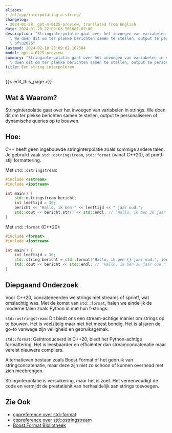 ```yaml
---
aliases:
- /nl/cpp/interpolating-a-string/
changelog:
- 2024-01-28, gpt-4-0125-preview, translated from English
date: 2024-01-28 22:02:03.501681-07:00
description: "Stringinterpolatie gaat over het invoegen van variabelen in strings.\
  \ We doen dit om ter plekke berichten samen te stellen, output te personaliseren\
  \ of\u2026"
lastmod: 2024-02-18 23:09:02.167584
model: gpt-4-0125-preview
summary: "Stringinterpolatie gaat over het invoegen van variabelen in strings. We\
  \ doen dit om ter plekke berichten samen te stellen, output te personaliseren of\u2026"
title: Een string interpoleren
---
```


{{< edit_this_page >}}

## Wat & Waarom?
Stringinterpolatie gaat over het invoegen van variabelen in strings. We doen dit om ter plekke berichten samen te stellen, output te personaliseren of dynamische queries op te bouwen.

## Hoe:
C++ heeft geen ingebouwde stringinterpolatie zoals sommige andere talen. Je gebruikt vaak `std::ostringstream`, `std::format` (vanaf C++20), of printf-stijl formattering.

Met `std::ostringstream`:
```cpp
#include <sstream>
#include <iostream>

int main() {
    std::ostringstream bericht;
    int leeftijd = 30;
    bericht << "Hallo, ik ben " << leeftijd << " jaar oud.";
    std::cout << bericht.str() << std::endl; // "Hallo, ik ben 30 jaar oud."
}
```

Met `std::format` (C++20):
```cpp
#include <format>
#include <iostream>

int main() {
    int leeftijd = 30;
    std::string bericht = std::format("Hallo, ik ben {} jaar oud.", leeftijd);
    std::cout << bericht << std::endl; // "Hallo, ik ben 30 jaar oud."
}
```

## Diepgaand Onderzoek
Voor C++20, concateneerden we strings met streams of sprintf, wat omslachtig was. Met de komst van `std::format`, halen we eindelijk de moderne talen zoals Python in met hun f-strings.

`std::ostringstream`: Dit biedt ons een stream-achtige manier om strings op te bouwen. Het is veelzijdig maar niet het meest bondig. Het is al jaren de go-to vanwege zijn veiligheid en gebruiksgemak.

`std::format`: Geïntroduceerd in C++20, biedt het Python-achtige formattering. Het is leesbaarder en efficiënter dan streamconcatenatie maar vereist nieuwere compilers.

Alternatieven bestaan zoals Boost.Format of het gebruik van stringconcatenatie, maar deze zijn niet zo schoon of kunnen overhead met zich meebrengen.

Stringinterpolatie is versuikering, maar het is zoet. Het vereenvoudigt de code en vermijdt de prestatiehit van herhaaldelijk aan strings toevoegen.

## Zie Ook
- [cppreference over std::format](https://en.cppreference.com/w/cpp/utility/format)
- [cppreference over std::ostringstream](https://en.cppreference.com/w/cpp/io/basic_ostringstream)
- [Boost.Format Bibliotheek](https://www.boost.org/doc/libs/release/libs/format/)
